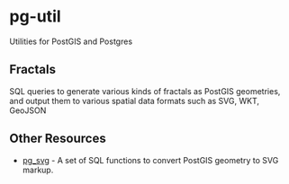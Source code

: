 # pg-util
Utilities for PostGIS and Postgres

## Fractals

SQL queries to generate various kinds of fractals as PostGIS geometries, and output them to various spatial data formats such as SVG, WKT, GeoJSON

## Other Resources

* [pg_svg](https://github.com/dr-jts/pg_svg) - A set of SQL functions to convert PostGIS geometry to SVG markup.
